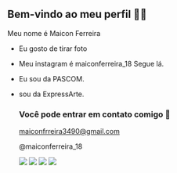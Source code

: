 ## Bem-vindo ao meu perfil 💙👋

Meu nome é Maicon Ferreira

- Eu gosto de tirar foto
- Meu instagram é maiconferreira_18 Segue lá.
- Eu sou da PASCOM.
- sou da ExpressArte.

  ### Você pode entrar em contato comigo 📧
  maiconfrreira3490@gmail.com

  @maiconferreira_18

  ![](https://media1.tenor.com/m/pVUmEWhvQQAAAAAC/playing-alone-lilo-and-stitch.gif)
  ![](https://media1.tenor.com/m/lXCKBwWBR3YAAAAC/tom-y-jerry-tom-and-jerry.gif)
  ![](https://media1.tenor.com/m/HO5PlU1pwPUAAAAC/cojestprawda.gif)
  ![](https://media1.tenor.com/m/eUeJUW7zdgkAAAAC/the-flash.gif)
